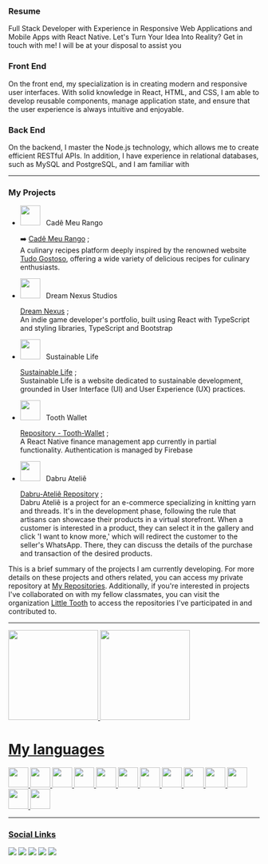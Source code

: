 ### Resume
Full Stack Developer with Experience in Responsive Web Applications and Mobile Apps with React Native.
Let's Turn Your Idea Into Reality? 
Get in touch with me! I will be at your disposal to assist you

### Front End
On the front end, my specialization is in creating modern and responsive user interfaces. With solid knowledge in React, HTML, and CSS, I am able to develop reusable components, manage application state, and ensure that the user experience is always intuitive and enjoyable.

### Back End
On the backend, I master the Node.js technology, which allows me to create efficient RESTful APIs. In addition, I have experience in relational databases, such as MySQL and PostgreSQL, and I am familiar with

---

### My Projects
- <p class='p'> <img src="https://res.cloudinary.com/dh39ahmpj/image/upload/v1706058318/Github/Logo_1_l864to.png" height='40'/> &nbsp Cadê Meu Rango </p>

	➡️ [Cadê Meu Rango](https://cade-meu-rango-front.web.app/) ; <br/>
	A culinary recipes platform deeply inspired by the renowned website [Tudo Gostoso](https://www.tudogostoso.com.br/), offering a wide variety of delicious recipes for culinary enthusiasts.

- <p> <img src="https://res.cloudinary.com/dh39ahmpj/image/upload/v1706058292/Github/Logo_2_imytzn.png" height='40'/> &nbsp Dream Nexus Studios </p>

	[Dream Nexus](https://github.com/thalys93/dreamNexus) ; <br/>
 	An indie game developer's portfolio, built using React with TypeScript and styling libraries, TypeScript and Bootstrap
 
- <p> <img src="https://res.cloudinary.com/dh39ahmpj/image/upload/v1706058413/Github/Logo_3_qdjbsx.png" height='40'/> &nbsp Sustainable Life </p>

	[Sustainable Life](https://vida-sustentavel-61c19.web.app/) ; <br/>
	Sustainable Life is a website dedicated to sustainable development, grounded in User Interface (UI) and User Experience (UX) practices.

- <p> <img src="https://res.cloudinary.com/dh39ahmpj/image/upload/v1706058554/Github/Logo_4_lxpjm3.png" height='40'/> &nbsp Tooth Wallet</p>

	[Repository - Tooth-Wallet](https://github.com/Little-Tooth-Tecnologies/tooth-wallet/tree/main) ; <br/>
	A React Native finance management app currently in partial functionality. Authentication is managed by Firebase

- <p> <img src="https://res.cloudinary.com/dh39ahmpj/image/upload/v1706058683/Github/Logo_5_q0qfek.png" height='40'/> &nbsp Dabru Ateliê</p>

	[Dabru-Ateliê Repository](https://github.com/thalys93/dabruatelie) ; <br/>
	Dabru Ateliê is a project for an e-commerce specializing in knitting yarn and threads. It's in the development phase, following the rule that artisans can showcase their products in a virtual storefront. When a customer is interested in a product, they can select it in the gallery and click 'I want to know more,' which will redirect the customer to the seller's WhatsApp. There, they can discuss the details of the purchase and transaction of the desired products.

This is a brief summary of the projects I am currently developing. For more details on these projects and others related, you can access my private repository at [My Repositories](https://github.com/thalys93?tab=repositories). Additionally, if you're interested in projects I've collaborated on with my fellow classmates, you can visit the organization [Little Tooth](https://github.com/orgs/Little-Tooth-Tecnologies/repositories) to access the repositories I've participated in and contributed to.
  
  ---    
  <div>
  <a href="https://github.com/thalys93">
  <img height="180em"  src="https://github-readme-stats.vercel.app/api?username=thalys93&show_icons=true&theme=react&include_all_commits=true&count_private=true"/>    
  <img height="180em" src="https://github-readme-stats.vercel.app/api/top-langs/?username=thalys93&layout=compact&langs_count=7&theme=react"/>
  </div>
  
  <div>
    <h1> My languages </h1> 
  <img src="https://cdn.jsdelivr.net/gh/devicons/devicon/icons/react/react-original.svg" height='40' />    
  <img src="https://cdn.jsdelivr.net/gh/devicons/devicon/icons/angularjs/angularjs-original.svg" height='40' />     
  <img src="https://cdn.jsdelivr.net/gh/devicons/devicon/icons/typescript/typescript-original.svg" height='40' />
  <img src="https://cdn.jsdelivr.net/gh/devicons/devicon/icons/javascript/javascript-original.svg" height='40'/>   
  <img src="https://cdn.jsdelivr.net/gh/devicons/devicon/icons/nodejs/nodejs-original.svg" height='40'/>
  <img src="https://cdn.jsdelivr.net/gh/devicons/devicon/icons/mysql/mysql-original.svg" height='40'/>  
  <img src="https://cdn.jsdelivr.net/gh/devicons/devicon/icons/csharp/csharp-original.svg" height='40'/>  
  <img src="https://cdn.jsdelivr.net/gh/devicons/devicon/icons/dot-net/dot-net-original.svg" height='40'/>
  <img src="https://cdn.jsdelivr.net/gh/devicons/devicon/icons/dotnetcore/dotnetcore-original.svg" height='40'/>
  <img src="https://cdn.jsdelivr.net/gh/devicons/devicon/icons/java/java-original.svg" height='40'/>
  <img src="https://cdn.jsdelivr.net/gh/devicons/devicon/icons/androidstudio/androidstudio-original.svg" height='40'/>
  <img src="https://cdn.jsdelivr.net/gh/devicons/devicon/icons/firebase/firebase-plain.svg" height='40'/>
  <img src="https://cdn.jsdelivr.net/gh/devicons/devicon/icons/redux/redux-original.svg" height='40'/>
  </div>
  
  <hr/>    
      
  <div>
    <h3> Social Links </h3>
  </div>
<div>
 <a href="https://www.instagram.com/luiss_xavierr/" target="_blank"><img src="https://img.shields.io/badge/-Instagram-%23E4405F?style=for-the-badge&logo=instagram&logoColor=white" target="_blank"></a>
 	<a href="https://www.twitch.tv/o_thalys" target="_blank"><img src="https://img.shields.io/badge/Twitch-9146FF?style=for-the-badge&logo=twitch&logoColor=white" target="_blank"></a>
  <a href = "mailto:luisthalys@gmail.com"><img src="https://img.shields.io/badge/-Gmail-%23333?style=for-the-badge&logo=gmail&logoColor=white" target="_blank"></a>
  <a href="https://www.linkedin.com/in/thalys-dev202/" target="_blank"><img src="https://img.shields.io/badge/-LinkedIn-%230077B5?style=for-the-badge&logo=linkedin&logoColor=white" target="_blank"></a> 
  <a href="https://discord.com/channels/Thalys93#2555" target="_blank"><img src="https://img.shields.io/badge/-discord-%230067C5?style=for-the-badge&logo=discord&logoColor=white" target="_blank"></a>

 </div> 
